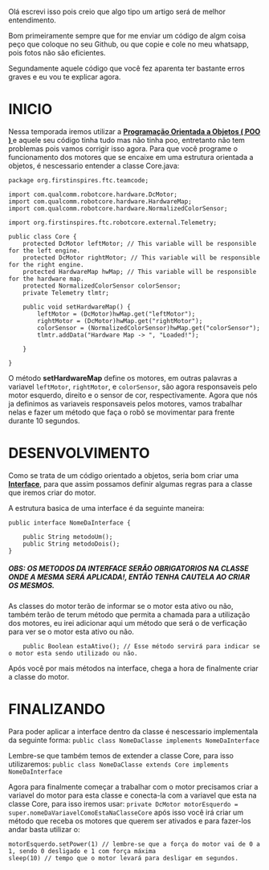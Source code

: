 Olá escrevi isso pois creio que algo tipo um artigo será de melhor entendimento.

Bom primeiramente sempre que for me enviar um código de algm coisa peço que coloque no seu Github, ou que copie e cole no meu whatsapp, pois fotos não são eficientes.

Segundamente aquele código que você fez aparenta ter bastante erros graves e eu vou te explicar agora.

# INICIO

Nessa temporada iremos utilizar a **[Programação Orientada a Objetos ( POO ) ](https://www.devmedia.com.br/principais-conceitos-da-programacao-orientada-a-objetos/32285)** e aquele seu código tinha tudo mas não tinha poo, entretanto não tem problemas pois vamos corrigir isso agora.
Para que você programe o funcionamento dos motores que se encaixe em uma estrutura orientada a objetos, é nescessario entender a classe Core.java:
```
package org.firstinspires.ftc.teamcode;

import com.qualcomm.robotcore.hardware.DcMotor;
import com.qualcomm.robotcore.hardware.HardwareMap;
import com.qualcomm.robotcore.hardware.NormalizedColorSensor;

import org.firstinspires.ftc.robotcore.external.Telemetry;

public class Core {
    protected DcMotor leftMotor; // This variable will be responsible for the left engine.
    protected DcMotor rightMotor; // This variable will be responsible for the right engine.
    protected HardwareMap hwMap; // This variable will be responsible for the hardware map.
    protected NormalizedColorSensor colorSensor;
    private Telemetry tlmtr;

    public void setHardwareMap() {
        leftMotor = (DcMotor)hwMap.get("leftMotor");
        rightMotor = (DcMotor)hwMap.get("rightMotor");
        colorSensor = (NormalizedColorSensor)hwMap.get("colorSensor");
        tlmtr.addData("Hardware Map -> ", "Loaded!");

    }

}
```

O método **setHardwareMap** define os motores, em outras palavras a variavel `leftMotor`, `rightMotor`, e `colorSensor`, são agora responsaveis pelo motor esquerdo, direito e o sensor de cor, respectivamente.
Agora que nós ja definimos as variaveis responsaveis pelos motores, vamos trabalhar nelas e fazer um método que faça o robô se movimentar para frente durante 10 segundos.

# DESENVOLVIMENTO

Como se trata de um código orientado a objetos, seria bom criar uma **[Interface](https://www.devmedia.com.br/entendendo-interfaces-em-java/25502)**, para que assim possamos definir algumas regras para a classe que iremos criar do motor.

A estrutura basica de uma interface é da seguinte maneira:
```
public interface NomeDaInterface {

    public String metodoUm();
    public String metodoDois();
}
```
##### **OBS: OS METODOS DA INTERFACE SERÂO OBRIGATORIOS NA CLASSE ONDE A MESMA SERÁ APLICADA!, ENTÃO TENHA CAUTELA AO CRIAR OS MESMOS.**

As classes do motor terão de informar se o motor esta ativo ou não, também terão de terum método que permita a chamada para a utilização dos motores, eu irei adicionar aqui um método que será o de verficação para ver se o motor esta ativo ou não.
```
    public Boolean estaAtivo(); // Esse método servirá para indicar se o motor esta sendo utilizado ou não.
```

Após você por mais métodos na interface, chega a hora de finalmente criar a classe do motor.

# FINALIZANDO

Para poder aplicar a interface dentro da classe é nescessario implementala da seguinte forma:
`public class NomeDaClasse implements NomeDaInterface`

Lembre-se que também temos de extender a classe Core, para isso utilizaremos:
`public class NomeDaClasse extends Core implements NomeDaInterface`

Agora para finalmente começar a trabalhar com o motor precisamos criar a variavel do motor para esta classe e conecta-la com a variavel que esta na classe Core, para isso iremos usar:
`private DcMotor motorEsquerdo = super.nomeDaVariavelComoEstaNaClasseCore`
após isso você irá criar um método que receba os motores que querem ser ativados e para fazer-los andar basta utilizar o:
```
motorEsquerdo.setPower(1) // lembre-se que a força do motor vai de 0 a 1, sendo 0 desligado e 1 com força máxima
sleep(10) // tempo que o motor levará para desligar em segundos.
``` 

